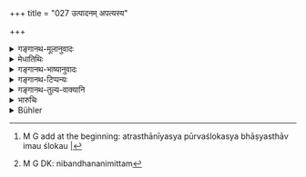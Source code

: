 +++
title = "027 उत्पादनम् अपत्यस्य"

+++

<details><summary>गङ्गानथ-मूलानुवादः</summary>

The begetting of the child, the nourishing of the born, and the ordinary life of the world,—of each of these things the woman is clearly the main-spring.—(27)
</details>

<details><summary>मेधातिथिः</summary>

[^८२]:
     M G DK: pratyahaṃ

[^८३]**स्त्री निबन्धनं **निमित्तम्[^८४] । अपत्योत्पादनादौ **प्रत्यक्षम्** एतत् । **लोकयात्रा** गृहागतानाम् अन्नादिदानेनावर्जनम् आमन्त्रणनिमन्त्रणादि । अस्य **प्रत्यर्थं** सर्वस्मिन्न् अर्थे **स्त्री निबन्धनम्** । "प्रत्यहम्" इति पाठः । **प्रत्यक्ष**शब्दो ऽन्तरङ्गवचनः । अन्तरङ्गम् इत्य् अर्थः ॥ ९.२७ ॥


[^८४]:
     M G DK: nibandhananimittam


[^८३]:
     M G add at the beginning: atrasthānīyasya pūrvaślokasya bhāṣyasthāv imau ślokau |
</details>

<details><summary>गङ्गानथ-भाष्यानुवादः</summary>

‘*The woman is the mainspring*’— the prime cause of the begetting of children and the rest.

That this is so is quite ‘*clear*.’

‘*Ordinary life of the world*,’—such as offering food to guests that have arrived, welcoming and inviting others, and so forth.

‘*Of each of these things*’—the woman is the mainspring. Another reading for ‘*pratyartham*’ (‘*of each of these*’) is ‘*pratyaham*’ (daily)

The term ‘*clearly*’ implies *importance*, the sense being that the woman is the *prime* cause.—(27)
</details>

<details><summary>गङ्गानथ-टिप्पन्यः</summary>

This verse is quoted in *Madanapārijāta* (p. 191);—in *Vivādaratnākara*
(p. 417), which notes that the construction is ‘*pratyaham lokayātrāyāḥ*
*nibandhanam strī*’, and that both the bringing forth and the rearing of
children are her function;—and in *Nṛsiṃhaprasāda* (Saṃs kāra, 66b).
</details>

<details><summary>गङ्गानथ-तुल्य-वाक्यानि</summary>

**(verses 9.26-27)  
**

See Comparative notes for [Verse
9.26].
</details>

<details><summary>भारुचिः</summary>

अयम् अपरः स्त्रीप्रशंसार्थः श्लोकः पूर्वोक्तप्रयोजनार्थ एव विज्ञेयः ॥ ९.२७ ॥

_किं चान्यत्, येन ।_
</details>

<details><summary>Bühler</summary>

027	The production of children, the nurture of those born, and the daily life of men, (of these matters) woman is visibly the cause.
</details>
